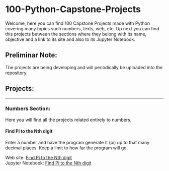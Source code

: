 # 100-Python-Capstone-Projects
Welcome, here you can find 100 Capstone Projects made with Python covering many topics such numbers, texts, web, etc. Up next you can find this projects between the sections where they belong with its name, objective and a link to its site and also to its Jupyter Notebook.

## Preliminar Note: 
The projects are being developing and will periodically be uploaded into the repository.

## Projects:
<hr>

### Numbers Section:
Here you will find all the projects related entirely to numbers.

#### Find Pi to the Nth digit
Enter a number and have the program generate π (pi) up to that many decimal places. Keep a limit to how far the program will go.

Web site: [Find Pi to the Nth digit](https://thesteppenwolf.github.io/100-Python-Capstone-Projects/Numbers/Find%20PI%20to%20the%20Nth%20Digit/Find%20PI%20to%20the%20Nth%20Digit/Find%20PI%20to%20the%20Nth%20Digit/Find%20PI%20to%20the%20Nth%20Digit.html)
<br>
Jupyter Notebook: [Find Pi to the Nth digit](https://github.com/TheSteppenwolf/100-Python-Capstone-Projects/blob/master/Numbers/Find%20PI%20to%20the%20Nth%20Digit/Find%20PI%20to%20the%20Nth%20Digit.ipynb)
